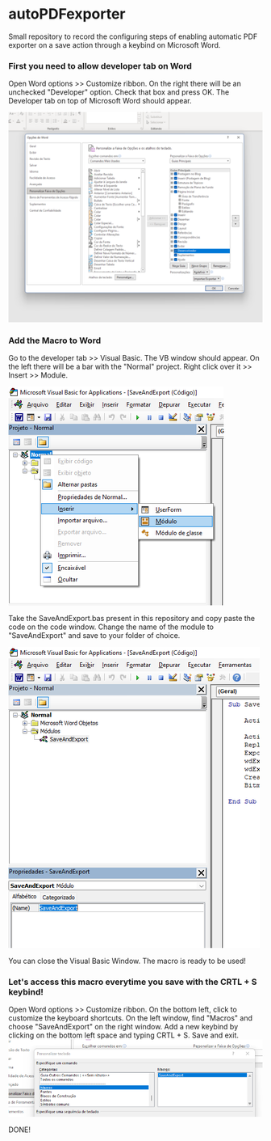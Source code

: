 # autoPDFexporter
Small repository to record the configuring steps of enabling automatic PDF exporter on a save action through a keybind on Microsoft Word.

### First you need to allow developer tab on Word
Open Word options >> Customize ribbon. On the right there will be an unchecked "Developer" option. Check that box and press OK. The Developer tab on top of Microsoft Word should appear.


![microsoft word options](./images/options-add-developer.png "Options")

### Add the Macro to Word
Go to the developer tab >> Visual Basic. The VB window should appear. On the left there will be a bar with the "Normal" project. Right click over it >> Insert >> Module.

![developer module](./images/module-insert.png "Module add")

Take the SaveAndExport.bas present in this repository and copy paste the code on the code window. Change the name of the module to "SaveAndExport" and save to your folder of choice.

![module rename](./images/rename.png "Module rename")

You can close the Visual Basic Window. The macro is ready to be used!

### Let's access this macro everytime you save with the CRTL + S keybind!
Open Word options >> Customize ribbon. On the bottom left, click to customize the keyboard shortcuts. On the left window, find "Macros" and choose "SaveAndExport" on the right window. Add a new keybind by clicking on the bottom left space and typing CRTL + S. Save and exit.
![module rename](./images/keybinding.png "Module rename")

DONE!